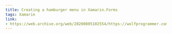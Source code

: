 ```yaml
---
title: Creating a hamburger menu in Xamarin.Forms
tags: Xamarin
link: 
- https://web.archive.org/web/20200805102554/https://wolfprogrammer.com/2016/09/02/creating-a-hamburger-menu-in-xamarin-forms/
---
```

